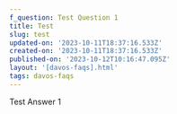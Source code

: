 ```yaml
---
f_question: Test Question 1
title: Test
slug: test
updated-on: '2023-10-11T18:37:16.533Z'
created-on: '2023-10-11T18:37:16.533Z'
published-on: '2023-10-12T10:16:47.095Z'
layout: '[davos-faqs].html'
tags: davos-faqs
---
```


Test Answer 1
